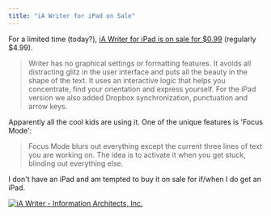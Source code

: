 ```yaml
---
title: "iA Writer for iPad on Sale"
---
```

<p>For a limited time (today?), <a href="http://click.linksynergy.com/fs-bin/stat?id=6PFrOqNV4B8&offerid=146261&type=3&subid=0&tmpid=1826&RD_PARM1=http%253A%252F%252Fitunes.apple.com%252Fca%252Fapp%252Fia-writer%252Fid392502056%253Fmt%253D8%2526uo%253D4%2526partnerId%253D30" target="itunes_store">iA Writer for iPad is on sale for $0.99</a> (regularly $4.99).</p>
<blockquote><p>Writer has no graphical settings or formatting features. It avoids all distracting glitz in the user interface and puts all the beauty in the shape of the text. It uses an interactive logic that helps you concentrate, find your orientation and express yourself. For the iPad version we also added Dropbox synchronization, punctuation and arrow keys.</p></blockquote>
<p>Apparently all the cool kids are using it. One of the unique features is 'Focus Mode':</p>
<blockquote><p>Focus Mode blurs out everything except the current three lines of text you are working on. The idea is to activate it when you get stuck, blinding out everything else.</p></blockquote>
<p>I don't have an iPad and am tempted to buy it on sale for if/when I do get an iPad.</p>
<p><a href="http://click.linksynergy.com/fs-bin/stat?id=6PFrOqNV4B8&offerid=146261&type=3&subid=0&tmpid=1826&RD_PARM1=http%253A%252F%252Fitunes.apple.com%252Fca%252Fapp%252Fia-writer%252Fid392502056%253Fmt%253D8%2526uo%253D4%2526partnerId%253D30" target="itunes_store"><img src="http://ax.phobos.apple.com.edgesuite.net/images/web/linkmaker/badge_appstore-lrg.gif" alt="iA Writer - Information Architects, Inc." style="border: 0;"/></a></p>
